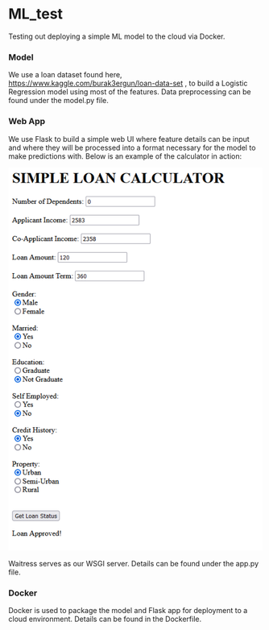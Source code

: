 # ML_test

Testing out deploying a simple ML model to the cloud via Docker.

### Model

We use a loan dataset found here, https://www.kaggle.com/burak3ergun/loan-data-set , to build a Logistic Regression model using most of the features.  Data preprocessing can be found under the model.py file.

### Web App

We use Flask to build a simple web UI where feature details can be input and where they will be processed into a format necessary for the model to make predictions with.  Below is an example of the calculator in action:

![Loan Calculator](assets/calculator.png)

Waitress serves as our WSGI server.  Details can be found under the app.py file.

### Docker

Docker is used to package the model and Flask app for deployment to a cloud environment.  Details can be found in the Dockerfile.